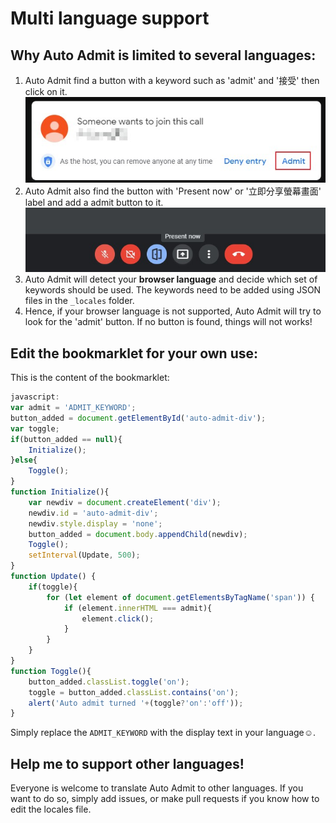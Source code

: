 # Multi language support

## Why Auto Admit is limited to several languages:
1. Auto Admit find a button with a keyword such as 'admit' and '接受' then click on it.
![](admit20210604.jpg)
2. Auto Admit also find the button with 'Present now' or '立即分享螢幕畫面' label and add a admit button to it.
![](button20210604.jpg)
3. Auto Admit will detect your **browser language** and decide which set of keywords should be used. The keywords need to be added using JSON files in the `_locales` folder. 
4. Hence, if your browser language is not supported, Auto Admit will try to look for the 'admit' button. If no button is found, things will not works!

## Edit the bookmarklet for your own use:
This is the content of the bookmarklet:
```javascript
javascript:
var admit = 'ADMIT_KEYWORD';
button_added = document.getElementById('auto-admit-div');
var toggle;
if(button_added == null){
    Initialize();
}else{
    Toggle();
}
function Initialize(){
    var newdiv = document.createElement('div');
    newdiv.id = 'auto-admit-div';
    newdiv.style.display = 'none';
    button_added = document.body.appendChild(newdiv);
    Toggle();
    setInterval(Update, 500);
}
function Update() {
    if(toggle){
        for (let element of document.getElementsByTagName('span')) {
            if (element.innerHTML === admit){
                element.click();
            }
        }
    }
}
function Toggle(){
    button_added.classList.toggle('on');
    toggle = button_added.classList.contains('on');
    alert('Auto admit turned '+(toggle?'on':'off'));
}
```
Simply replace the `ADMIT_KEYWORD` with the display text in your language☺.

## Help me to support other languages!
Everyone is welcome to translate Auto Admit to other languages. If you want to do so, simply add issues, or make pull requests if you know how to edit the locales file.